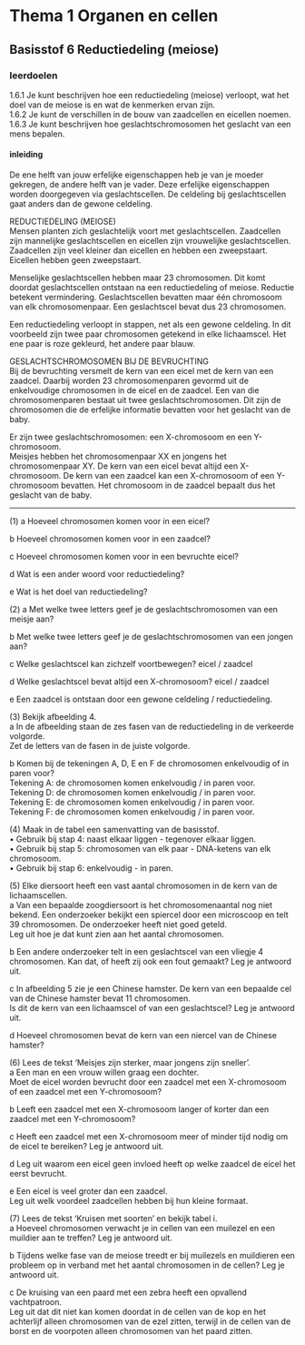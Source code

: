 # Thema 1 Organen en cellen

## Basisstof 6 Reductiedeling (meiose)

### leerdoelen

1.6.1 Je kunt beschrijven hoe een reductiedeling (meiose) verloopt, wat het doel van de meiose is en wat de kenmerken ervan zijn.  
1.6.2 Je kunt de verschillen in de bouw van zaadcellen en eicellen noemen.  
1.6.3 Je kunt beschrijven hoe geslachtschromosomen het geslacht van een mens bepalen.  

#### inleiding

De ene helft van jouw erfelijke eigenschappen heb je van je moeder gekregen, de 
andere helft van je vader. Deze erfelijke eigenschappen worden doorgegeven via 
geslachtscellen. De celdeling bij geslachtscellen gaat anders dan de gewone celdeling.  

REDUCTIEDELING (MEIOSE)  
Mensen planten zich geslachtelijk voort met geslachtscellen. Zaadcellen zijn mannelijke 
geslachtscellen en eicellen zijn vrouwelijke geslachtscellen. Zaadcellen zijn veel 
kleiner dan eicellen en hebben een zweepstaart. Eicellen hebben geen zweepstaart.  

Menselijke geslachtscellen hebben maar 23 chromosomen. Dit komt doordat 
geslachtscellen ontstaan na een reductiedeling of meiose. Reductie betekent 
vermindering. Geslachtscellen bevatten maar één chromosoom van elk 
chromosomenpaar. Een geslachtscel bevat dus 23 chromosomen.  

Een reductiedeling verloopt in stappen, net als een gewone celdeling. In dit voorbeeld 
zijn twee paar chromosomen getekend in elke lichaamscel. Het ene paar is roze gekleurd, 
het andere paar blauw.  

GESLACHTSCHROMOSOMEN BIJ DE BEVRUCHTING  
Bij de bevruchting versmelt de kern van een eicel met de kern van een zaadcel. Daarbij 
worden 23 chromosomenparen gevormd uit de enkelvoudige chromosomen in de eicel en 
de zaadcel. Een van die chromosomenparen bestaat uit twee geslachtschromosomen. Dit 
zijn de chromosomen die de erfelijke informatie bevatten voor het geslacht van de baby.  

Er zijn twee geslachtschromosomen: een X-chromosoom en een Y-chromosoom.  
Meisjes hebben het chromosomenpaar XX en jongens het chromosomenpaar XY. De kern 
van een eicel bevat altijd een X-chromosoom. De kern van een zaadcel kan een 
X-chromosoom of een Y-chromosoom bevatten. Het chromosoom in de zaadcel bepaalt 
dus het geslacht van de baby.  

---

(1) a Hoeveel chromosomen komen voor in een eicel?  

b Hoeveel chromosomen komen voor in een zaadcel?  

c Hoeveel chromosomen komen voor in een bevruchte eicel?  

d Wat is een ander woord voor reductiedeling?  

e Wat is het doel van reductiedeling?  

(2) a Met welke twee letters geef je de geslachtschromosomen van een meisje aan?  

b Met welke twee letters geef je de geslachtschromosomen van een jongen aan?  

c Welke geslachtscel kan zichzelf voortbewegen? eicel / zaadcel  

d Welke geslachtscel bevat altijd een X-chromosoom? eicel / zaadcel  

e Een zaadcel is ontstaan door een gewone celdeling / reductiedeling.  

(3) Bekijk afbeelding 4.  
a In de afbeelding staan de zes fasen van de reductiedeling in de verkeerde volgorde.  
Zet de letters van de fasen in de juiste volgorde.  

b Komen bij de tekeningen A, D, E en F de chromosomen enkelvoudig of in paren voor?  
Tekening A: de chromosomen komen enkelvoudig / in paren voor.  
Tekening D: de chromosomen komen enkelvoudig / in paren voor.  
Tekening E: de chromosomen komen enkelvoudig / in paren voor.  
Tekening F: de chromosomen komen enkelvoudig / in paren voor.  

(4) Maak in de tabel een samenvatting van de basisstof.  
• Gebruik bij stap 4: naast elkaar liggen - tegenover elkaar liggen.  
• Gebruik bij stap 5: chromosomen van elk paar - DNA-ketens van elk chromosoom.  
• Gebruik bij stap 6: enkelvoudig - in paren.  

(5) Elke diersoort heeft een vast aantal chromosomen in de kern van de lichaamscellen.  
a Van een bepaalde zoogdiersoort is het chromosomenaantal nog niet bekend. Een 
onderzoeker bekijkt een spiercel door een microscoop en telt 39 chromosomen. 
De onderzoeker heeft niet goed geteld.  
Leg uit hoe je dat kunt zien aan het aantal chromosomen.  

b Een andere onderzoeker telt in een geslachtscel van een vliegje 4 chromosomen. 
Kan dat, of heeft zij ook een fout gemaakt? Leg je antwoord uit.  

c In afbeelding 5 zie je een Chinese hamster. De kern van een bepaalde cel van de 
Chinese hamster bevat 11 chromosomen.  
Is dit de kern van een lichaamscel of van een geslachtscel? Leg je antwoord uit.  

d Hoeveel chromosomen bevat de kern van een niercel van de Chinese hamster?  

(6) Lees de tekst ‘Meisjes zijn sterker, maar jongens zijn sneller’.  
a Een man en een vrouw willen graag een dochter.  
Moet de eicel worden bevrucht door een zaadcel met een X-chromosoom of een 
zaadcel met een Y-chromosoom?  

b Leeft een zaadcel met een X-chromosoom langer of korter dan een zaadcel met een 
Y-chromosoom?  

c Heeft een zaadcel met een X-chromosoom meer of minder tijd nodig om de eicel te 
bereiken? Leg je antwoord uit.  

d Leg uit waarom een eicel geen invloed heeft op welke zaadcel de eicel het eerst bevrucht.  

e Een eicel is veel groter dan een zaadcel.  
Leg uit welk voordeel zaadcellen hebben bij hun kleine formaat.  

(7) Lees de tekst ‘Kruisen met soorten’ en bekijk tabel i.  
a Hoeveel chromosomen verwacht je in cellen van een muilezel en een muildier aan te 
treffen? Leg je antwoord uit.  

b Tijdens welke fase van de meiose treedt er bij muilezels en muildieren een probleem 
op in verband met het aantal chromosomen in de cellen? Leg je antwoord uit.  

c De kruising van een paard met een zebra heeft een opvallend vachtpatroon.  
Leg uit dat dit niet kan komen doordat in de cellen van de kop en het achterlijf alleen 
chromosomen van de ezel zitten, terwijl in de cellen van de borst en de voorpoten 
alleen chromosomen van het paard zitten.  